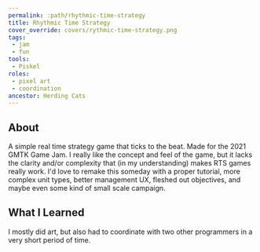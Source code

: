 ```yaml
---
permalink: :path/rhythmic-time-strategy
title: Rhythmic Time Strategy
cover_override: covers/rythmic-time-strategy.png
tags:
 - jam
 - fun
tools:
 - Piskel
roles:
 - pixel art
 - coordination
ancestor: Herding Cats
---
```


## About
A simple real time strategy game that ticks to the beat. Made for the 2021 GMTK Game Jam. I really like the concept and feel of the game, but it lacks the clarity and/or complexity that (in my understanding) makes RTS games really work. I'd love to remake this someday with a proper tutorial, more complex unit types, better management UX, fleshed out objectives, and maybe even some kind of small scale campaign.

## What I Learned
I mostly did art, but also had to coordinate with two other programmers in a very short period of time.